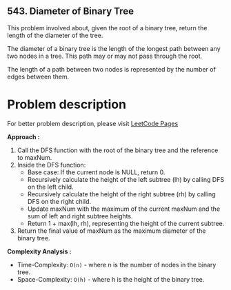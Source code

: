 ## 543. Diameter of Binary Tree

This problem involved about, given the root of a binary tree, return the length of the diameter of the tree.<br/>

The diameter of a binary tree is the length of the longest path between any two nodes in a tree. This path may or may not pass through the root.<br/>

The length of a path between two nodes is represented by the number of edges between them.

# Problem description

For better problem description, please visit [LeetCode Pages](https://leetcode.com/problems/diameter-of-binary-tree/description/)

**Approach :**<br/>

1. Call the DFS function with the root of the binary tree and the reference to maxNum.
2. Inside the DFS function:
    - Base case: If the current node is NULL, return 0.
    - Recursively calculate the height of the left subtree (lh) by calling DFS on the left child.
    - Recursively calculate the height of the right subtree (rh) by calling DFS on the right child.
    - Update maxNum with the maximum of the current maxNum and the sum of left and right subtree heights.
    - Return 1 + max(lh, rh), representing the height of the current subtree.
3. Return the final value of maxNum as the maximum diameter of the binary tree.

**Complexity Analysis :**<br/>

-   Time-Complexity: `O(n)` - where n is the number of nodes in the binary tree.
-   Space-Complexity: `O(h)` - where h is the height of the binary tree.
